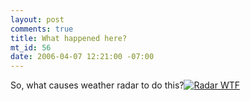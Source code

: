 ```yaml
--- 
layout: post
comments: true
title: What happened here?
mt_id: 56
date: 2006-04-07 12:21:00 -07:00
---
```

So, what causes weather radar to do this?<a class="imagelink" href="http://dinomite.net/wp-content/uploads/2006/03/wtf.gif" title="Radar WTF"><img id="image47" src="http://dinomite.net/wp-content/uploads/2006/03/wtf.gif" alt="Radar WTF" /></a>
